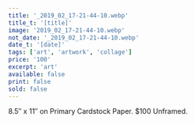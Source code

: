 ```yaml
---
title: '_2019_02_17-21-44-10.webp'
title_t: '[title]'
image: '2019_02_17-21-44-10.webp'
not_date: '_2019_02_17-21-44-10.webp'
date_t: '[date]'
tags: ['art', 'artwork', 'collage']
price: '100'
excerpt: 'art'
available: false
print: false
sold: false
---
```



8.5″ x 11″ on Primary Cardstock Paper.
$100 Unframed.
